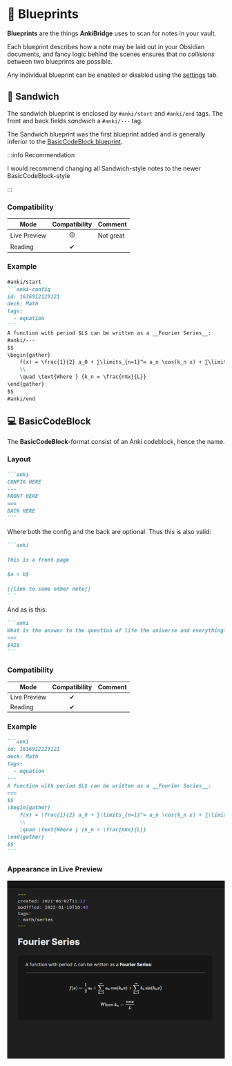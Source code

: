 # 📘 Blueprints

**Blueprints** are the things **AnkiBridge** uses to scan for notes in
your vault.

Each blueprint describes how a note may be laid out in your Obsidian documents,
and fancy logic behind the scenes ensures that no _collisions_ between two blueprints
are possible.

Any individual blueprint can be enabled or disabled using the [settings](/settings) tab.

## 🥪 Sandwich

The sandwich blueprint is enclosed by `#anki/start` and `#anki/end` tags.
The front and back fields _sandwich_ a `#anki/---` tag.

The Sandwich blueprint was the first blueprint added and is generally inferior
to the [BasicCodeBlock blueprint](#-basiccodeblock).

:::info Recommendation

I would recommend changing all Sandwich-style notes to the newer BasicCodeBlock-style

:::

### Compatibility

| Mode         | Compatibility | Comment   |
| ------------ | :-----------: | --------- |
| Live Preview |      🟡      | Not great |
| Reading      |      ✔       |           |

### Example
````md
#anki/start
```anki-config
id: 1636912129121
deck: Math
tags:
  - equation
```
A function with period $L$ can be written as a __Fourier Series__:
#anki/---
$$
\begin{gather}
	f(x) = \frac{1}{2} a_0 + ∑\limits_{n=1}^∞ a_n \cos(k_n x) + ∑\limits_{n=1}^∞ b_n \sin(k_n x)\\
	\\
	\quad \text{Where } {k_n = \frac{nπx}{L}}
\end{gather}
$$
#anki/end
````

## 💻 BasicCodeBlock

The **BasicCodeBlock**-format consist of an Anki codeblock, hence the name.

### Layout

````md title="Layout of a BasicCodeBlock-style note"
```anki
CONFIG HERE
---
FRONT HERE
===
BACK HERE
```
````

Where both the config and the back are optional. Thus this is also valid:

````md title="Both the configuration and back field are optional"
```anki

This is a front page

$a = b$

[[link to some other note]]
```
````

And as is this:

````md title="Just front and back"
```anki
What is the answer to the question of life the universe and everything?
===
$42$
```
````

### Compatibility

| Mode         | Compatibility | Comment |
| ------------ | :-----------: | ------- |
| Live Preview |      ✔       |         |
| Reading      |      ✔       |         |

### Example

````md
```anki
id: 1636912129121
deck: Math
tags:
  - equation
---
A function with period $L$ can be written as a __Fourier Series__:
===
$$
\begin{gather}
	f(x) = \frac{1}{2} a_0 + ∑\limits_{n=1}^∞ a_n \cos(k_n x) + ∑\limits_{n=1}^∞ b_n \sin(k_n x)\\
	\\
	\quad \text{Where } {k_n = \frac{nπx}{L}}
\end{gather}
$$
```
````

### Appearance in Live Preview

![Live Preview rendering of a BasicCodeBlock note with math](/img/basiccodeblock_livepreview.gif)